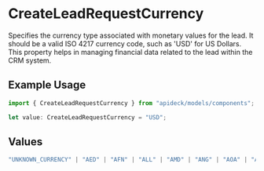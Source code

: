 # CreateLeadRequestCurrency

Specifies the currency type associated with monetary values for the lead. It should be a valid ISO 4217 currency code, such as 'USD' for US Dollars. This property helps in managing financial data related to the lead within the CRM system.

## Example Usage

```typescript
import { CreateLeadRequestCurrency } from "apideck/models/components";

let value: CreateLeadRequestCurrency = "USD";
```

## Values

```typescript
"UNKNOWN_CURRENCY" | "AED" | "AFN" | "ALL" | "AMD" | "ANG" | "AOA" | "ARS" | "AUD" | "AWG" | "AZN" | "BAM" | "BBD" | "BDT" | "BGN" | "BHD" | "BIF" | "BMD" | "BND" | "BOB" | "BOV" | "BRL" | "BSD" | "BTN" | "BWP" | "BYR" | "BZD" | "CAD" | "CDF" | "CHE" | "CHF" | "CHW" | "CLF" | "CLP" | "CNY" | "COP" | "COU" | "CRC" | "CUC" | "CUP" | "CVE" | "CZK" | "DJF" | "DKK" | "DOP" | "DZD" | "EGP" | "ERN" | "ETB" | "EUR" | "FJD" | "FKP" | "GBP" | "GEL" | "GHS" | "GIP" | "GMD" | "GNF" | "GTQ" | "GYD" | "HKD" | "HNL" | "HRK" | "HTG" | "HUF" | "IDR" | "ILS" | "INR" | "IQD" | "IRR" | "ISK" | "JMD" | "JOD" | "JPY" | "KES" | "KGS" | "KHR" | "KMF" | "KPW" | "KRW" | "KWD" | "KYD" | "KZT" | "LAK" | "LBP" | "LKR" | "LRD" | "LSL" | "LTL" | "LVL" | "LYD" | "MAD" | "MDL" | "MGA" | "MKD" | "MMK" | "MNT" | "MOP" | "MRO" | "MUR" | "MVR" | "MWK" | "MXN" | "MXV" | "MYR" | "MZN" | "NAD" | "NGN" | "NIO" | "NOK" | "NPR" | "NZD" | "OMR" | "PAB" | "PEN" | "PGK" | "PHP" | "PKR" | "PLN" | "PYG" | "QAR" | "RON" | "RSD" | "RUB" | "RWF" | "SAR" | "SBD" | "SCR" | "SDG" | "SEK" | "SGD" | "SHP" | "SLL" | "SOS" | "SRD" | "SSP" | "STD" | "SVC" | "SYP" | "SZL" | "THB" | "TJS" | "TMT" | "TND" | "TOP" | "TRC" | "TRY" | "TTD" | "TWD" | "TZS" | "UAH" | "UGX" | "USD" | "USN" | "USS" | "UYI" | "UYU" | "UZS" | "VEF" | "VND" | "VUV" | "WST" | "XAF" | "XAG" | "XAU" | "XBA" | "XBB" | "XBC" | "XBD" | "XCD" | "XDR" | "XOF" | "XPD" | "XPF" | "XPT" | "XTS" | "XXX" | "YER" | "ZAR" | "ZMK" | "ZMW" | "BTC" | "ETH"
```